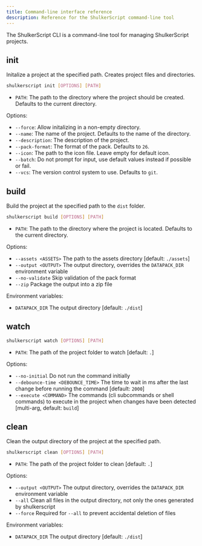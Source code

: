 ```yaml
---
title: Command-line interface reference
description: Reference for the ShulkerScript command-line tool
---
```


The ShulkerScript CLI is a command-line tool for managing ShulkerScript projects.


## init
Initalize a project at the specified path.
Creates project files and directories.
```bash
shulkerscript init [OPTIONS] [PATH]
```
- `PATH`: The path to the directory where the project should be created. Defaults to the current directory.

Options:
- `--force`: Allow initalizing in a non-empty directory.
- `--name`: The name of the project. Defaults to the name of the directory.
- `--description`: The description of the project.
- `--pack-format`: The format of the pack. Defaults to `26`.
- `--icon`: The path to the icon file. Leave empty for default icon.
- `--batch`: Do not prompt for input, use default values instead if possible or fail.
- `--vcs`: The version control system to use. Defaults to `git`.

## build
Build the project at the specified path to the `dist` folder.
```bash
shulkerscript build [OPTIONS] [PATH]
```
- `PATH`: The path to the directory where the project is located. Defaults to the current directory.

Options:
- `--assets <ASSETS>`  The path to the assets directory [default: `./assets`]
- `--output <OUTPUT>`  The output directory, overrides the `DATAPACK_DIR` environment variable
- `--no-validate`      Skip validation of the pack format
- `--zip`              Package the output into a zip file

Environment variables:
- `DATAPACK_DIR`       The output directory [default: `./dist`]

## watch
```bash
shulkerscript watch [OPTIONS] [PATH]
```
- `PATH`: The path of the project folder to watch [default: `.`]

Options:
- `--no-initial`                     Do not run the command initially
- `--debounce-time <DEBOUNCE_TIME>`  The time to wait in ms after the last change before running the command [default: `2000`]
- `--execute <COMMAND>`              The commands (cli subcommands or shell commands) to execute in the project  when changes have been detected [multi-arg, default: `build`]

## clean
Clean the output directory of the project at the specified path.
```bash
shulkerscript clean [OPTIONS] [PATH]
```
- `PATH`: The path of the project folder to clean [default: `.`]

Options:
- `--output <OUTPUT>`  The output directory, overrides the `DATAPACK_DIR` environment variable
- `--all`              Clean all files in the output directory, not only the ones generated by shulkerscript
- `--force`            Required for `--all` to prevent accidental deletion of files

Environment variables:
- `DATAPACK_DIR`       The output directory [default: `./dist`]
